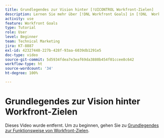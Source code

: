 ```yaml
---
title: Grundlegendes zur Vision hinter [!UICONTROL Workfront-Zielen]
description: Lernen Sie mehr über [!DNL Workfront Goals] in [!DNL  Workfront]  vom Produkt-Team.
activity: use
feature: Workfront Goals
type: Tutorial
role: User
level: Beginner
team: Technical Marketing
jira: KT-8887
exl-id: 42327448-227b-428f-93aa-6039db1291e5
doc-type: video
source-git-commit: 5d5934fdea7e3eaf69da3880b454f01ccee8c642
workflow-type: ht
source-wordcount: '34'
ht-degree: 100%

---
```


# Grundlegendes zur Vision hinter Workfront-Zielen

Dieses Video wurde entfernt. Um zu beginnen, gehen Sie zu [Grundlegendes zur Funktionsweise von Workfront-Zielen](/help/workfront-goals/establish-a-vision-for-your-org/understand-how-workfront-goals-works.md).
